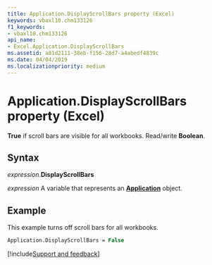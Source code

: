 ```yaml
---
title: Application.DisplayScrollBars property (Excel)
keywords: vbaxl10.chm133126
f1_keywords:
- vbaxl10.chm133126
api_name:
- Excel.Application.DisplayScrollBars
ms.assetid: a81d2111-38eb-f156-28d7-a4abedf4839c
ms.date: 04/04/2019
ms.localizationpriority: medium
---
```



# Application.DisplayScrollBars property (Excel)

**True** if scroll bars are visible for all workbooks. Read/write **Boolean**.


## Syntax

_expression_.**DisplayScrollBars**

_expression_ A variable that represents an **[Application](Excel.Application(object).md)** object.


## Example

This example turns off scroll bars for all workbooks.

```vb
Application.DisplayScrollBars = False
```




[!include[Support and feedback](~/includes/feedback-boilerplate.md)]
